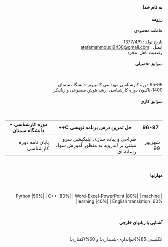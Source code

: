 <div dir="rtl">
  
  ### به نام خدا 
  #### رزومه
  
  #### عاطفه محمودی

 تاریخ تولد : 1377/4/9
 <br/>
ایمیل : atefemahmoudi9430@gmail.com   
  وضعیت تاهل: مجرد
 <br/> 
  
  #### سوابق تحصیلی
  
  <br/>

 95-99  دوره کارشناسی  مهندسی کامپیوتر-دانشگاه سمنان
  <br/>
  1400-تاکنون  دوره کارشناسی ارشد  هوش مصنوعی و رباتیکز
  <br/>
  
  #### سوابق کاری
  
  <br/>
  
|        96-97         |                       حل تمرین درس برنامه نویسی C++                            |   دوره کارشناسی - دانشگاه سمنان    |
|----------------------|--------------------------------------------------------------------------------|------------------------------------|
|       شهریور 99      |  طراحی و پیاده سازی اپلیکیشن سرو مبتنی بر اندروید به منظور آموزش سواد رسانه ای |        پایان نامه دوره کارشناسی    |

  
  <br/>
  
  #### مهارتها
  
  <br/>
  
|        Python         |50%|
|         C++           |80%|
| Word-Excel-PowerPoint |80%|
|    machine learning   |40%|
|  English translation  |60%|

  
  <br/>
  
  #### آشنایی با زبانهای خارجی
 
  <br/>
  انگلیسی  85%(خوانداری-شنیداری) و  60%(گفتاری)
  <br/>
  
  <br/>
  </div>
